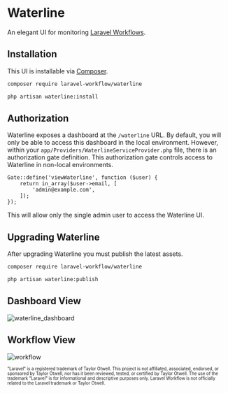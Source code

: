 # Waterline

An elegant UI for monitoring [Laravel Workflows](https://github.com/laravel-workflow/laravel-workflow).

## Installation

This UI is installable via [Composer](https://getcomposer.org).

```bash
composer require laravel-workflow/waterline

php artisan waterline:install
```

## Authorization

Waterline exposes a dashboard at the `/waterline` URL. By default, you will only be able to access this dashboard in the local environment. However, within your `app/Providers/WaterlineServiceProvider.php` file, there is an authorization gate definition. This authorization gate controls access to Waterline in non-local environments.

```
Gate::define('viewWaterline', function ($user) {
    return in_array($user->email, [
        'admin@example.com',
    ]);
});
```

This will allow only the single admin user to access the Waterline UI.


## Upgrading Waterline

After upgrading Waterline you must publish the latest assets.

```bash
composer require laravel-workflow/waterline

php artisan waterline:publish
```

## Dashboard View

![waterline_dashboard](https://user-images.githubusercontent.com/1130888/202864399-0bf0a3e7-4454-4a30-8fd2-e330b2460b76.png)

## Workflow View

![workflow](https://user-images.githubusercontent.com/1130888/202864523-edd88fce-0ce9-4e5a-a24c-38afeae4e057.png)

<sub><sup>"Laravel" is a registered trademark of Taylor Otwell. This project is not affiliated, associated, endorsed, or sponsored by Taylor Otwell, nor has it been reviewed, tested, or certified by Taylor Otwell. The use of the trademark "Laravel" is for informational and descriptive purposes only. Laravel Workflow is not officially related to the Laravel trademark or Taylor Otwell.</sup></sub>

